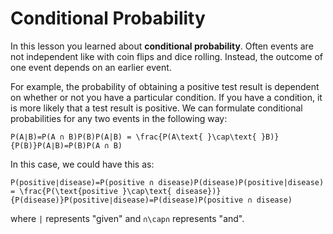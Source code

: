 # Conditional Probability

In this lesson you learned about **conditional probability**. Often events are not independent like with coin flips and dice rolling. Instead, the outcome of one event depends on an earlier event.


For example, the probability of obtaining a positive test result is dependent on whether or not you have a particular condition. If you have a condition, it is more likely that a test result is positive. We can formulate conditional probabilities for any two events in the following way:  

``P(A∣B)=P(A ∩ B)P(B)P(A|B) = \frac{P(A\text{ }\cap\text{ }B)}{P(B)}P(A∣B)=P(B)P(A ∩ B)``  

In this case, we could have this as:  

```
P(positive∣disease)=P(positive ∩ disease)P(disease)P(positive|disease) = \frac{P(\text{positive }\cap\text{ disease})}{P(disease)}P(positive∣disease)=P(disease)P(positive ∩ disease)​
```

where `|` represents "given" and `∩\cap∩` represents "and".
